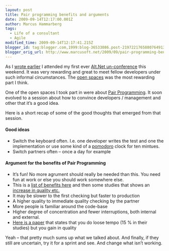 ```yaml
---
layout: post
title: Pair programming benefits and arguments
date: 2009-09-14T12:17:00.001Z
author: Marcus Hammarberg
tags:
  - Life of a consultant
  - Agile
modified_time: 2009-09-14T12:17:41.215Z
blogger_id: tag:blogger.com,1999:blog-36533086.post-2197221765880764913
blogger_orig_url: http://www.marcusoft.net/2009/09/pair-programming-benefits-and-arguments.html
---
```




As I
<a href="http://www.marcusoft.net/2009/09/marcus-doing-new-stuff.html"
target="_blank">wrote earlier</a> I attended my first ever
<a href="http://www.altdotnet.se/" target="_blank">Alt.Net
un-conference</a> this weekend. It was very rewarding and great to meet
fellow developers under such informal circumstances. The
<a href="http://en.wikipedia.org/wiki/Open_Space_Technology"
target="_blank">open spaces</a> was the most rewarding part I think.

One of the open spaces I took part in were about
<a href="http://en.wikipedia.org/wiki/Pair_programming"
target="_blank">Pair Programming</a>. It soon evolved to a session about
how to convince developers / management and other that it’s a good idea.

Here is a short recap of some of the good thoughts that emerged from
that session.

#### Good ideas

-   Switch the keyboard often. I.e. one developer writes the test and
    one the implementation or use some kind of a <a
    href="http://www.marcusoft.net/2009/08/pomodoro-being-agile-and-focused-on.html"
    target="_blank">pomodoro</a> clock for ten mintues.
-   Switch partners often – once a day for example

#### Argument for the benefits of Pair Programming

-   It’s fun! No more agrument should really be needed than this. You
    need fun at work or else you should work somewhere else.
-   This is a
    <a href="http://en.wikipedia.org/wiki/Pair_programming#Benefits"
    target="_blank">list of benefits here</a> and then some studies that
    shows an <a
    href="http://en.wikipedia.org/wiki/Pair_programming#Scientific_studies"
    target="_blank">increase in quality etc.</a>
-   It may be slower to the first checking but faster to production
-   A higher quality to immediate quality checking by the partner
-   More people is familiar around the code-base
-   Higher degree of concentration and fewer interruptions, both
    internal and external.
-   <a href="http://collaboration.csc.ncsu.edu/laurie/Papers/XPSardinia.PDF"
    target="_blank">Here is a paper</a> that states that you do loose
    tempo (15 % in their studies) but you gain in quality

Yeah – that pretty much sums up what we talked about. And finally, if
they still are uncertain, try it for a sprint and see. And change what
isn’t working.
